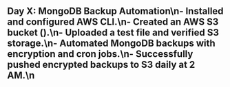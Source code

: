 ## Day X: MongoDB Backup Automation\n- Installed and configured AWS CLI.\n- Created an AWS S3 bucket ().\n- Uploaded a test file and verified S3 storage.\n- Automated MongoDB backups with encryption and cron jobs.\n- Successfully pushed encrypted backups to S3 daily at 2 AM.\n
